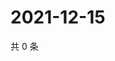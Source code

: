 # 2021-12-15

共 0 条

<!-- BEGIN WEIBO -->
<!-- 最后更新时间 Wed Dec 15 2021 12:11:28 GMT+0800 (China Standard Time) -->

<!-- END WEIBO -->
